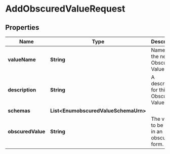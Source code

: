 

# AddObscuredValueRequest


## Properties

| Name | Type | Description | Notes |
|------------ | ------------- | ------------- | -------------|
|**valueName** | **String** | Name of the new Obscured Value |  |
|**description** | **String** | A description for this Obscured Value |  [optional] |
|**schemas** | **List&lt;EnumobscuredValueSchemaUrn&gt;** |  |  [optional] |
|**obscuredValue** | **String** | The value to be stored in an obscured form. |  |



